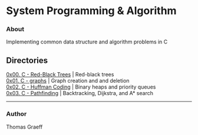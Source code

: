 # System Programming & Algorithm


### About
Implementing common data structure and algorithm problems in C


## Directories
[0x00. C - Red-Black Trees](./0x00-red_black_tree)  | Red-black trees    
[0x01. C - graphs](./0x01-graphs) | Graph creation and and deletion  
[0x02. C - Huffman Coding](./0x02-huffman_coding) | Binary heaps and priority queues  
[0x03. C - Pathfinding](./0x03-pathfinding) | Backtracking, Dijkstra, and A* search  


---

### Author
Thomas Graeff

